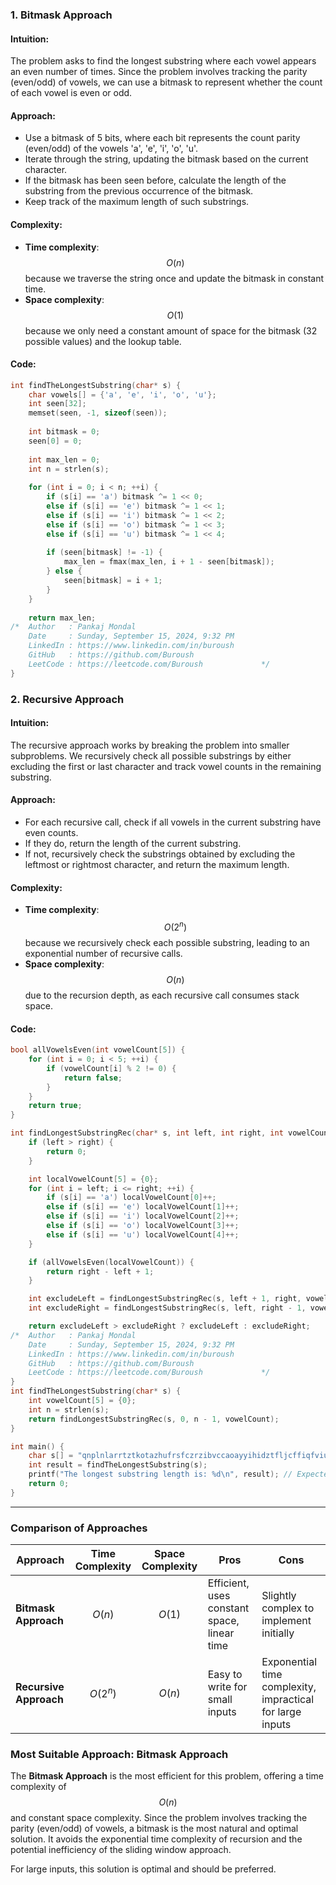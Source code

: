 ### 1. **Bitmask Approach**

#### Intuition:
The problem asks to find the longest substring where each vowel appears an even number of times. Since the problem involves tracking the parity (even/odd) of vowels, we can use a bitmask to represent whether the count of each vowel is even or odd.

#### Approach:
- Use a bitmask of 5 bits, where each bit represents the count parity (even/odd) of the vowels 'a', 'e', 'i', 'o', 'u'.
- Iterate through the string, updating the bitmask based on the current character.
- If the bitmask has been seen before, calculate the length of the substring from the previous occurrence of the bitmask.
- Keep track of the maximum length of such substrings.

#### Complexity:
- **Time complexity**: $$O(n)$$ because we traverse the string once and update the bitmask in constant time.
- **Space complexity**: $$O(1)$$ because we only need a constant amount of space for the bitmask (32 possible values) and the lookup table.

#### Code:
```c
int findTheLongestSubstring(char* s) {
    char vowels[] = {'a', 'e', 'i', 'o', 'u'};
    int seen[32]; 
    memset(seen, -1, sizeof(seen));
    
    int bitmask = 0; 
    seen[0] = 0;
    
    int max_len = 0; 
    int n = strlen(s);
    
    for (int i = 0; i < n; ++i) {
        if (s[i] == 'a') bitmask ^= 1 << 0; 
        else if (s[i] == 'e') bitmask ^= 1 << 1;
        else if (s[i] == 'i') bitmask ^= 1 << 2;
        else if (s[i] == 'o') bitmask ^= 1 << 3;
        else if (s[i] == 'u') bitmask ^= 1 << 4;
        
        if (seen[bitmask] != -1) {
            max_len = fmax(max_len, i + 1 - seen[bitmask]);
        } else {
            seen[bitmask] = i + 1;
        }
    }
    
    return max_len;
/*	Author   : Pankaj Mondal
	Date     : Sunday, September 15, 2024, 9:32 PM
	LinkedIn : https://www.linkedin.com/in/buroush
	GitHub   : https://github.com/Buroush
	LeetCode : https://leetcode.com/Buroush        		*/
}
```

### 2. **Recursive Approach**

#### Intuition:
The recursive approach works by breaking the problem into smaller subproblems. We recursively check all possible substrings by either excluding the first or last character and track vowel counts in the remaining substring.

#### Approach:
- For each recursive call, check if all vowels in the current substring have even counts.
- If they do, return the length of the current substring.
- If not, recursively check the substrings obtained by excluding the leftmost or rightmost character, and return the maximum length.

#### Complexity:
- **Time complexity**: $$O(2^n)$$ because we recursively check each possible substring, leading to an exponential number of recursive calls.
- **Space complexity**: $$O(n)$$ due to the recursion depth, as each recursive call consumes stack space.

#### Code:
```c
bool allVowelsEven(int vowelCount[5]) {
    for (int i = 0; i < 5; ++i) {
        if (vowelCount[i] % 2 != 0) {
            return false;
        }
    }
    return true;
}

int findLongestSubstringRec(char* s, int left, int right, int vowelCount[5]) {
    if (left > right) {
        return 0;
    }

    int localVowelCount[5] = {0}; 
    for (int i = left; i <= right; ++i) {
        if (s[i] == 'a') localVowelCount[0]++;
        else if (s[i] == 'e') localVowelCount[1]++;
        else if (s[i] == 'i') localVowelCount[2]++;
        else if (s[i] == 'o') localVowelCount[3]++;
        else if (s[i] == 'u') localVowelCount[4]++;
    }

    if (allVowelsEven(localVowelCount)) {
        return right - left + 1;
    }

    int excludeLeft = findLongestSubstringRec(s, left + 1, right, vowelCount);
    int excludeRight = findLongestSubstringRec(s, left, right - 1, vowelCount);

    return excludeLeft > excludeRight ? excludeLeft : excludeRight;
/*	Author   : Pankaj Mondal
	Date     : Sunday, September 15, 2024, 9:32 PM
	LinkedIn : https://www.linkedin.com/in/buroush
	GitHub   : https://github.com/Buroush
	LeetCode : https://leetcode.com/Buroush        		*/
}
int findTheLongestSubstring(char* s) {
    int vowelCount[5] = {0}; 
    int n = strlen(s);       
    return findLongestSubstringRec(s, 0, n - 1, vowelCount);
}
```
```c
int main() {
    char s[] = "qnplnlarrtztkotazhufrsfczrzibvccaoayyihidztfljcffiqfviuwjowkppdajmknzgidixqgtnahamebxfowqvnrhuzwqohquamvszkvunbxjegbjccjjxfnsiearbsgsofywtqbmgldgsvnsgpdvmjqpaktmjafgkzszekngivdmrlvrpyrhcxbceffrgiyktqilkkdjhtywpesrydkbncmzeekdtszmcsrhsciljsrdoidzbjatvacndzbghzsnfdofvhfxdnmzrjriwpkdgukbaazjxtkomkmccktodig";
    int result = findTheLongestSubstring(s);
    printf("The longest substring length is: %d\n", result); // Expected output: 13
    return 0;
}
```

---

### **Comparison of Approaches**

| Approach                  | Time Complexity  | Space Complexity | Pros                                      | Cons                                    |
|---------------------------|------------------|------------------|-------------------------------------------|-----------------------------------------|
| **Bitmask Approach**       | $$O(n)$$         | $$O(1)$$          | Efficient, uses constant space, linear time | Slightly complex to implement initially |
| **Recursive Approach**     | $$O(2^n)$$       | $$O(n)$$          | Easy to write for small inputs            | Exponential time complexity, impractical for large inputs |

### **Most Suitable Approach: Bitmask Approach**

The **Bitmask Approach** is the most efficient for this problem, offering a time complexity of $$O(n)$$ and constant space complexity. Since the problem involves tracking the parity (even/odd) of vowels, a bitmask is the most natural and optimal solution. It avoids the exponential time complexity of recursion and the potential inefficiency of the sliding window approach.

For large inputs, this solution is optimal and should be preferred.
